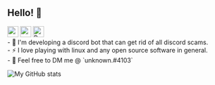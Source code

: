 ## Hello! 👋 
<p><a href="https://www.twitter.com/unknownthedev"><img src="https://img.shields.io/badge/twitter-%231DA1F2.svg?&style=for-the-badge&logo=twitter&logoColor=white" height=25></a> <a href="https://medium.com/@unknownthedev"><img src="https://img.shields.io/badge/medium-%2312100E.svg?&style=for-the-badge&logo=medium&logoColor=white" height=25></a>
  <a href="https://www.buymeacoffee.com/unknownthedev" target="_blank" rel="noreferrer nofollow">
      <img src="https://cdn.buymeacoffee.com/buttons/default-red.png" alt="Buy Me A Coffee" height="25">
    </a>
<br/>
- 🔭 I'm developing a discord bot that can get rid of all discord scams. <br/>
- ⚡ I love playing with linux and any open source software in general. <br/>
- 💬 Feel free to DM me @ `unknown.#4103` <br/>
    
![My GitHub stats](https://github-readme-stats.vercel.app/api?username=unknownfromdiscord&show_icons=true&theme=dark)
